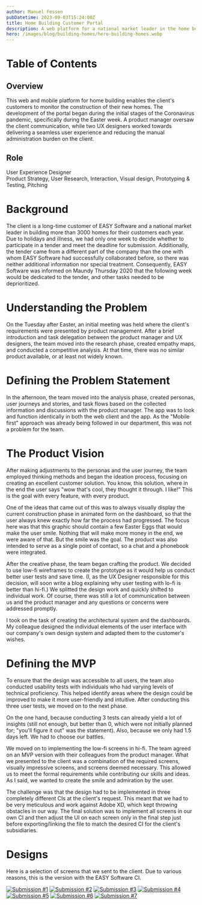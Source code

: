 ```yaml
---
author: Manuel Fessen
pubDatetime: 2023-09-03T15:24:00Z
title: Home Building Customer Portal
description: A web platform for a national market leader in the home building industry to enable their customers to monitor the construction of their new homes. 
hero: /images/blog/building-homes/hero-building-homes.webp
---
```

# Table of Contents

## Overview

This web and mobile platform for home building enables the client's customers to monitor the construction of their new homes. The development of the portal began during the initial stages of the Coronavirus pandemic, specifically during the Easter week. A product manager oversaw the client communication, while two UX designers worked towards delivering a seamless user experience and reducing the manual administration burden on the client.

## Role
User Experience Designer  
Product Strategy, User Research, Interaction, Visual design, Prototyping & Testing, Pitching

# Background

The client is a long-time customer of EASY Software and a national market leader in building more than 3000 homes for their customers each year. Due to holidays and illness, we had only one week to decide whether to participate in a tender and meet the deadline for submission. Additionally, the tender came from a different part of the company than the one with whom EASY Software had successfully collaborated before, so there was neither additional information nor special treatment. Consequently, EASY Software was informed on Maundy Thursday 2020 that the following week would be dedicated to the tender, and other tasks needed to be deprioritized.

# Understanding the Problem

On the Tuesday after Easter, an initial meeting was held where the client's requirements were presented by product management. After a brief introduction and task delegation between the product manager and UX designers, the team moved into the research phase, created empathy maps, and conducted a competitive analysis. At that time, there was no similar product available, or at least not widely known.

# Defining the Problem Statement

In the afternoon, the team moved into the analysis phase, created personas, user journeys and stories, and task flows based on the collected information and discussions with the product manager. The app was to look and function identically in both the web client and the app. As the "Mobile first" approach was already being followed in our department, this was not a problem for the team.

# The Product Vision

After making adjustments to the personas and the user journey, the team employed thinking methods and began the ideation process, focusing on creating an excellent customer solution. You know, this solution, where in the end the user says "wow that's cool, they thought it through. I like!" This is the goal with every feature, with every product. 

One of the ideas that came out of this was to always visually display the current construction phase in animated form on the dashboard, so that the user always knew exactly how far the process had progressed. The focus here was that this graphic should contain a few Easter Eggs that would make the user smile. Nothing that will make more money in the end, we were aware of that. But the smile was the goal. The product was also intended to serve as a single point of contact, so a chat and a phonebook were integrated. 

After the creative phase, the team began crafting the product. 
We decided to use low-fi wireframes to create the prototype as it would help us conduct better user tests and save time. (I, as the UX Designer responsible for this decision, will soon write a blog explaining why user testing with lo-fi is better than hi-fi.) We splitted the design work and quickly shifted to individual work. 
Of course, there was still a lot of communication between us and the product manager and any questions or concerns were addressed promptly. 

I took on the task of creating the architectural system and the dashboards. My colleague designed the individual elements of the user interface with our company's own design system and adapted them to the customer's wishes. 

# Defining the MVP
To ensure that the design was accessible to all users, the team also conducted usability tests with individuals who had varying levels of technical proficiency. This helped identify areas where the design could be improved to make it more user-friendly and intuitive. After conducting this three user tests, we moved on to the next phase. 

On the one hand, because conducting 3 tests can already yield a lot of insights (still not enough, but better than 0, which were not initially planned for; "you'll figure it out" was the statement). Also, because we only had 1.5 days left. We had to choose our battles.

We moved on to implementing the low-fi screens in hi-fi. The team agreed on an MVP version with their colleagues from the product manager. What we presented to the client was a combination of the required screens, visually impressive screens, and screens deemed necessary. This allowed us  to meet the formal requirements while contributing our skills and ideas. As I said, we wanted to create the smile and admiration by the user. 

The challenge was that the design had to be implemented in three completely different CIs at the client's request. This meant that we had to be very meticulous and work against Adobe XD, which kept throwing obstacles in our way. The final solution was to implement all screens in our own CI and then adjust the UI on each screen only in the final step just before exporting/linking the file to match the desired CI for the client's subsidiaries.

# Designs

Here is a selection of screens that we sent to the client. Due to various reasons, this is the version with the EASY Software CI. 

<div class="not-prose mt-4 lg:my-8">
  <a href="../../images/blog/building-homes/Dashboard.webp" target="_blank"><img src="../../images/blog/building-homes/Dashboard.webp" alt="Submission #1" class="m-0"/></a>
  <a href="../../images/blog/building-homes/Dokumentenmanagement.webp" target="_blank"><img src="../../images/blog/building-homes/Dokumentenmanagement.webp" alt="Submission #2" class="m-0 mt-4"/></a>
  <a href="../../images/blog/building-homes/Projektfortschritt-Checkliste.webp" target="_blank"><img src="../../images/blog/building-homes/Projektfortschritt-Checkliste.webp" alt="Submission #3" class="m-0 mt-4"/></a>
  <a href="../../images/blog/building-homes/Projektkontakte.webp" target="_blank"><img src="../../images/blog/building-homes/Projektkontakte.webp" alt="Submission #4" class="m-0 mt-4"/></a>
  <a href="../../images/blog/building-homes/Self-Service-Maengel.webp" target="_blank"><img src="../../images/blog/building-homes/Self-Service-Maengel.webp" alt="Submission #5" class="m-0 mt-4"/></a>
  <a href="../../images/blog/building-homes/Self-Service–FAQ.webp" target="_blank"><img src="../../images/blog/building-homes/Self-Service–FAQ.webp" alt="Submission #6" class="m-0 mt-4"/></a>
  <a href="../../images/blog/building-homes/Self-Service.webp" target="_blank"><img src="../../images/blog/building-homes/Self-Service.webp" alt="Submission #7" class="m-0 mt-4"/></a>
</div>
